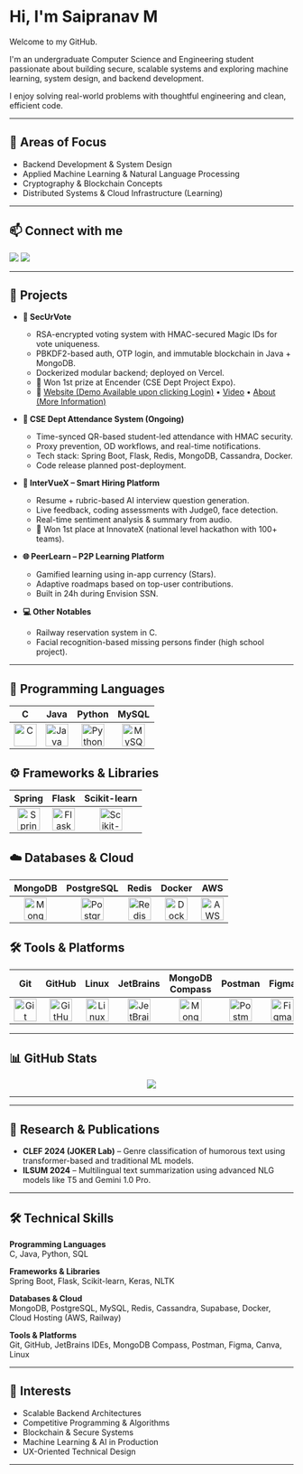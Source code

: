 # Hi, I'm Saipranav M

Welcome to my GitHub.

I'm an undergraduate Computer Science and Engineering student passionate about building secure, scalable systems and exploring machine learning, system design, and backend development.

I enjoy solving real-world problems with thoughtful engineering and clean, efficient code.

---

## 🔬 Areas of Focus

- Backend Development & System Design  
- Applied Machine Learning & Natural Language Processing  
- Cryptography & Blockchain Concepts  
- Distributed Systems & Cloud Infrastructure (Learning)

---

## 📫 Connect with me

<a href="https://www.linkedin.com/in/saipranav-m/"><img src="https://img.shields.io/badge/LinkedIn-blue?logo=linkedin&logoColor=white" /></a>
<a href="mailto:sai.saip2005@gmail.com"><img src="https://img.shields.io/badge/Gmail-red?logo=gmail&logoColor=white" /></a>

---
## 🚀 Projects

- **🔐 SecUrVote**  
  - RSA-encrypted voting system with HMAC-secured Magic IDs for vote uniqueness.  
  - PBKDF2-based auth, OTP login, and immutable blockchain in Java + MongoDB.  
  - Dockerized modular backend; deployed on Vercel.  
  - 🥇 Won 1st prize at Encender (CSE Dept Project Expo).  
  - 🔗 [Website (Demo Available upon clicking Login)](https://securvote.vercel.app) • [Video](https://youtu.be/4nAzh8N8cbA) • [About (More Information)](https://securvote.vercel.app/about)

- **📱 CSE Dept Attendance System (Ongoing)**  
  - Time-synced QR-based student-led attendance with HMAC security.  
  - Proxy prevention, OD workflows, and real-time notifications.  
  - Tech stack: Spring Boot, Flask, Redis, MongoDB, Cassandra, Docker.  
  - Code release planned post-deployment.

- **🧠 InterVueX – Smart Hiring Platform**  
  - Resume + rubric-based AI interview question generation.  
  - Live feedback, coding assessments with Judge0, face detection.  
  - Real-time sentiment analysis & summary from audio.  
  - 🥇 Won 1st place at InnovateX (national level hackathon with 100+ teams).

- **🌐 PeerLearn – P2P Learning Platform**  
  - Gamified learning using in-app currency (Stars).  
  - Adaptive roadmaps based on top-user contributions.  
  - Built in 24h during Envision SSN.

- **💻 Other Notables**  
  - Railway reservation system in C.  
  - Facial recognition-based missing persons finder (high school project).  
---
## 🧠 Programming Languages

| C | Java | Python | MySQL |
|:--:|:----:|:------:|:-----:|
| <img src="https://cdn.jsdelivr.net/gh/devicons/devicon/icons/c/c-original.svg" alt="C" height="40"/> | <img src="https://cdn.jsdelivr.net/gh/devicons/devicon/icons/java/java-original.svg" alt="Java" height="40"/> | <img src="https://cdn.jsdelivr.net/gh/devicons/devicon/icons/python/python-original.svg" alt="Python" height="40"/> | <img src="https://cdn.jsdelivr.net/gh/devicons/devicon/icons/mysql/mysql-original.svg" alt="MySQL" height="40"/> |

## ⚙️ Frameworks & Libraries

| Spring | Flask | Scikit-learn |
|:------:|:-----:|:------------:|
| <img src="https://cdn.jsdelivr.net/gh/devicons/devicon/icons/spring/spring-original.svg" alt="Spring" height="40"/> | <img src="https://cdn.jsdelivr.net/gh/devicons/devicon/icons/flask/flask-original.svg" alt="Flask" height="40"/> | <img src="https://upload.wikimedia.org/wikipedia/commons/0/05/Scikit_learn_logo_small.svg" alt="Scikit-learn" height="40"/> |

## ☁️ Databases & Cloud

| MongoDB | PostgreSQL | Redis | Docker | AWS |
|:-------:|:----------:|:-----:|:------:|:---:|
| <img src="https://cdn.jsdelivr.net/gh/devicons/devicon/icons/mongodb/mongodb-original.svg" alt="MongoDB" height="40"/> | <img src="https://cdn.jsdelivr.net/gh/devicons/devicon/icons/postgresql/postgresql-original.svg" alt="PostgreSQL" height="40"/> | <img src="https://cdn.jsdelivr.net/gh/devicons/devicon/icons/redis/redis-original.svg" alt="Redis" height="40"/> | <img src="https://cdn.jsdelivr.net/gh/devicons/devicon/icons/docker/docker-original.svg" alt="Docker" height="40"/> | <img src="https://upload.wikimedia.org/wikipedia/commons/9/93/Amazon_Web_Services_Logo.svg" alt="AWS" height="40"/> |

## 🛠️ Tools & Platforms

| Git | GitHub | Linux | JetBrains | MongoDB Compass | Postman | Figma | Canva |
|:---:|:------:|:-----:|:---------:|:----------------:|:-------:|:-----:|:-----:|
| <img src="https://cdn.jsdelivr.net/gh/devicons/devicon/icons/git/git-original.svg" alt="Git" height="40"/> | <img src="https://upload.wikimedia.org/wikipedia/commons/9/91/Octicons-mark-github.svg" alt="GitHub" height="40"/> | <img src="https://cdn.jsdelivr.net/gh/devicons/devicon/icons/linux/linux-original.svg" alt="Linux" height="40"/> | <img src="https://upload.wikimedia.org/wikipedia/commons/2/2d/JetBrains_company_logo.svg" alt="JetBrains" height="40"/> | <img src="https://upload.wikimedia.org/wikipedia/commons/9/93/MongoDB_Logo.svg" alt="MongoDB Compass" height="40"/> | <img src="https://cdn.worldvectorlogo.com/logos/postman.svg" alt="Postman" height="40"/> | <img src="https://cdn.jsdelivr.net/gh/devicons/devicon/icons/figma/figma-original.svg" alt="Figma" height="40"/> | <img src="https://upload.wikimedia.org/wikipedia/en/b/bb/Canva_Logo.svg" alt="Canva" height="40"/> |

---

## 📊 GitHub Stats

<p align="center">
  <img src="https://github-readme-stats.vercel.app/api/top-langs/?username=AvGeeky&layout=compact&theme=github_dark&langs_count=6&hide=javascript,CMake,CSS,HTML" />
</p>

---
---
## 🧠 Research & Publications

- **CLEF 2024 (JOKER Lab)** – Genre classification of humorous text using transformer-based and traditional ML models.  
- **ILSUM 2024** – Multilingual text summarization using advanced NLG models like T5 and Gemini 1.0 Pro.

---

## 🛠 Technical Skills

**Programming Languages**  
C, Java, Python, SQL  

**Frameworks & Libraries**  
Spring Boot, Flask, Scikit-learn, Keras, NLTK  

**Databases & Cloud**  
MongoDB, PostgreSQL, MySQL, Redis, Cassandra, Supabase, Docker, Cloud Hosting (AWS, Railway)  

**Tools & Platforms**  
Git, GitHub, JetBrains IDEs, MongoDB Compass, Postman, Figma, Canva, Linux  

---

## 🧭 Interests

- Scalable Backend Architectures  
- Competitive Programming & Algorithms  
- Blockchain & Secure Systems  
- Machine Learning & AI in Production  
- UX-Oriented Technical Design  


---
